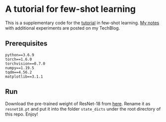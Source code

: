 # A tutorial for few-shot learning
This is a supplementary code for the [tutorial](https://www.youtube.com/watch?v=hE7eGew4eeg) in few-shot learning.
[My notes](https://lego999.github.io/ml/blog/2021/10/30/few_shot.html) with additional experiments are posted on my TechBlog.

## Prerequisites ##
```
python==3.6.9
torch==1.6.0
torchvision==0.7.0
numpy==1.19.5
tqdm==4.56.2
matplotlib==3.1.1
```
## Run ##
Download the pre-trained weight of ResNet-18 from [here](https://drive.google.com/file/d/17fmN8eQdLpq2jIMQ_X0IXDPXfI9oVWgq/view). Rename it as ```resnet18.pt``` and put it into the folder ```state_dicts``` under the root directory of this repo.
Enjoy!
